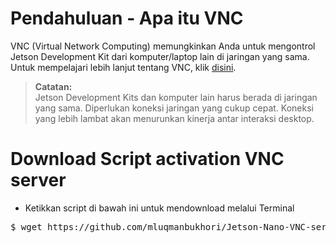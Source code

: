 # Pendahuluan - Apa itu VNC
VNC (Virtual Network Computing) memungkinkan Anda untuk mengontrol Jetson Development Kit dari komputer/laptop lain di jaringan yang sama. Untuk mempelajari lebih lanjut tentang VNC, klik [disini](https://en.wikipedia.org/wiki/Virtual_Network_Computing).


>**Catatan:**<br>
Jetson Development Kits dan komputer lain harus berada di jaringan yang sama. Diperlukan koneksi jaringan yang cukup cepat. Koneksi yang lebih lambat akan menurunkan kinerja antar interaksi desktop.


# Download Script activation VNC server
* Ketikkan script di bawah ini untuk mendownload melalui Terminal <br>
<div class="highlight highlight-source-shell position-relative overflow-auto" data-snippet-clipboard-copy-content="wget https://github.com/mluqmanbukhori/Jetson-Nano-VNC-server-Activation/blob/main/VNC-server-activation.sh"><pre>
$ wget https://github.com/mluqmanbukhori/Jetson-Nano-VNC-server-Activation/blob/main/VNC-server-activation.sh
</pre></div>

